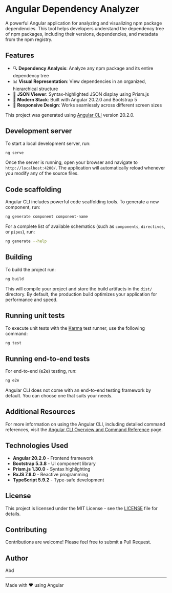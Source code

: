 # Angular Dependency Analyzer

A powerful Angular application for analyzing and visualizing npm package dependencies. This tool helps developers understand the dependency tree of npm packages, including their versions, dependencies, and metadata from the npm registry.

## Features

- 🔍 **Dependency Analysis**: Analyze any npm package and its entire dependency tree
- 📊 **Visual Representation**: View dependencies in an organized, hierarchical structure
- 🎨 **JSON Viewer**: Syntax-highlighted JSON display using Prism.js
- 🚀 **Modern Stack**: Built with Angular 20.2.0 and Bootstrap 5
- 📱 **Responsive Design**: Works seamlessly across different screen sizes

This project was generated using [Angular CLI](https://github.com/angular/angular-cli) version 20.2.0.

## Development server

To start a local development server, run:

```bash
ng serve
```

Once the server is running, open your browser and navigate to `http://localhost:4200/`. The application will automatically reload whenever you modify any of the source files.

## Code scaffolding

Angular CLI includes powerful code scaffolding tools. To generate a new component, run:

```bash
ng generate component component-name
```

For a complete list of available schematics (such as `components`, `directives`, or `pipes`), run:

```bash
ng generate --help
```

## Building

To build the project run:

```bash
ng build
```

This will compile your project and store the build artifacts in the `dist/` directory. By default, the production build optimizes your application for performance and speed.

## Running unit tests

To execute unit tests with the [Karma](https://karma-runner.github.io) test runner, use the following command:

```bash
ng test
```

## Running end-to-end tests

For end-to-end (e2e) testing, run:

```bash
ng e2e
```

Angular CLI does not come with an end-to-end testing framework by default. You can choose one that suits your needs.

## Additional Resources

For more information on using the Angular CLI, including detailed command references, visit the [Angular CLI Overview and Command Reference](https://angular.dev/tools/cli) page.

## Technologies Used

- **Angular 20.2.0** - Frontend framework
- **Bootstrap 5.3.8** - UI component library
- **Prism.js 1.30.0** - Syntax highlighting
- **RxJS 7.8.0** - Reactive programming
- **TypeScript 5.9.2** - Type-safe development

## License

This project is licensed under the MIT License - see the [LICENSE](LICENSE) file for details.

## Contributing

Contributions are welcome! Please feel free to submit a Pull Request.

## Author

Abd

---

Made with ❤️ using Angular
